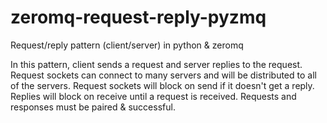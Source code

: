 # zeromq-request-reply-pyzmq
Request/reply pattern (client/server) in python &amp; zeromq

In this pattern, client sends a request and server replies to the request. Request sockets can connect to many servers and will be distributed to all of the servers. Request sockets will block on send if it doesn't get a reply. Replies will block on receive until a request is received. Requests and responses must be paired & successful.

